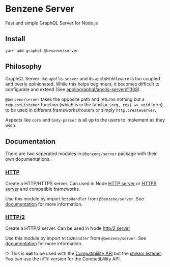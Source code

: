 # Benzene Server

Fast and simple GraphQL Server for Node.js

## Install

```bash
yarn add graphql @benzene/server
```

## Philosophy

GraphQL Server like `apollo-server` and its `applyMiddleware` is too coupled and overly opinionated. While this helps beginners, it becomes difficult to configurate and extend (See [apollographql/apollo-server#1308](https://github.com/apollographql/apollo-server/issues/1308)).

`@benzene/server` takes the opposite path and returns nothing but a `requestListener` function (which is in the familiar `(req, res) => void` form) to be used in different frameworks/routers or simply `http.createServer`.

Aspects like `cors` and `body-parser` is all up to the users to implement as they wish.

## Documentation

There are two seperated modules in `@benzene/server` package with their own documentations.

### [HTTP](/server/http)

Create a HTTP/HTTPS server. Can used in Node [HTTP server](https://nodejs.org/api/http.html) or [HTTPS server](https://nodejs.org/api/https.html) and compatible frameworks.

Use this module by import `httpHandler` from `@benzene/server`. See [documentation](/server/http) for more information.

### [HTTP/2](/server/http2)

Create a HTTP/2 server. Can be used in Node [http/2 server](https://nodejs.org/api/http2.html)

Use this module by import `http2Handler` from `@benzene/server`. See [documentation](/server/http2) for more information.

!> This is **not** to be used with the [Compatiblility API](https://nodejs.org/api/http2.html#http2_compatibility_api) but the [stream listener](https://nodejs.org/api/http2.html#http2_server_side_example). You can use the `HTTP` version for the Compatiblility API.